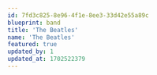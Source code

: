```yaml
---
id: 7fd3c825-8e96-4f1e-8ee3-33d42e55a89c
blueprint: band
title: 'The Beatles'
name: 'The Beatles'
featured: true
updated_by: 1
updated_at: 1702522379
---
```

